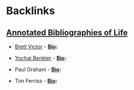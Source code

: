 
# Backlinks
## [Annotated Bibliographies of Life](<Annotated Bibliographies of Life.md>)
- [Brett Victor](<Brett Victor.md>)
            - **[Bio](<Bio.md>):**

- [Yochai Benkler](<Yochai Benkler.md>)
            - **[Bio](<Bio.md>):**

- Paul Graham
            - **[Bio](<Bio.md>):**

- Tim Ferriss
            - **[Bio](<Bio.md>):**

